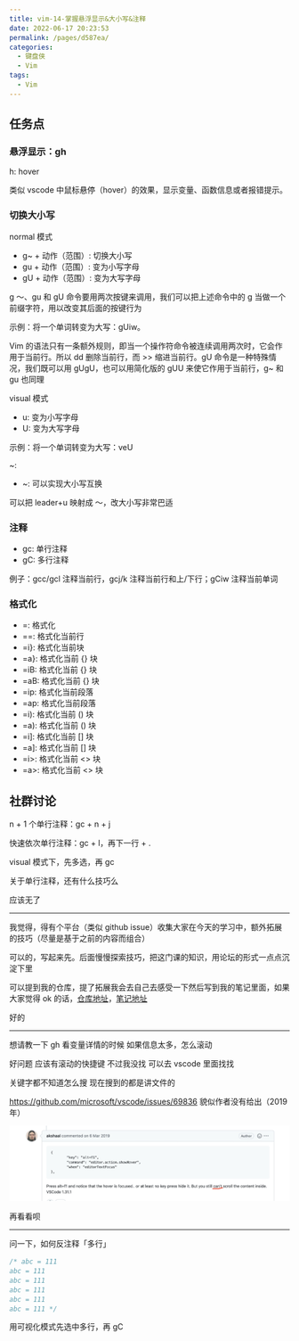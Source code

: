 ```yaml
---
title: vim-14-掌握悬浮显示&大小写&注释
date: 2022-06-17 20:23:53
permalink: /pages/d587ea/
categories:
  - 键盘侠
  - Vim
tags:
  - Vim
---
```


## 任务点

### 悬浮显示：gh

h: hover

类似 vscode 中鼠标悬停（hover）的效果，显示变量、函数信息或者报错提示。

### 切换大小写

normal 模式

- g~ + 动作（范围）: 切换大小写
- gu + 动作（范围）: 变为小写字母
- gU + 动作（范围）: 变为大写字母

g ～、gu 和 gU 命令要用两次按键来调用，我们可以把上述命令中的 g 当做一个前缀字符，用以改变其后面的按键行为

示例：将一个单词转变为大写：gUiw。

Vim 的语法只有一条额外规则，即当一个操作符命令被连续调用两次时，它会作用于当前行。所以 dd 删除当前行，而 >> 缩进当前行。gU 命令是一种特殊情况，我们既可以用 gUgU，也可以用简化版的 gUU 来使它作用于当前行，g~ 和 gu 也同理

visual 模式

- u: 变为小写字母
- U: 变为大写字母

示例：将一个单词转变为大写：veU

~:

- ~: 可以实现大小写互换

可以把 leader+u 映射成 ～，改大小写非常巴适

### 注释

- gc: 单行注释
- gC: 多行注释

例子：gcc/gcl 注释当前行，gcj/k 注释当前行和上/下行；gCiw 注释当前单词

### 格式化

- =: 格式化
- ==: 格式化当前行
- =i}: 格式化当前块
- =a}: 格式化当前 {} 块
- =iB: 格式化当前 {} 块
- =aB: 格式化当前 {} 块
- =ip: 格式化当前段落
- =ap: 格式化当前段落
- =i): 格式化当前 () 块
- =a): 格式化当前 () 块
- =i]: 格式化当前 [] 块
- =a]: 格式化当前 [] 块
- =i>: 格式化当前 <> 块
- =a>: 格式化当前 <> 块

## 社群讨论

n + 1 个单行注释：gc + n + j

快速依次单行注释：gc + l，再下一行 + .

visual 模式下，先多选，再 gc

关于单行注释，还有什么技巧么

应该无了

<hr />

我觉得，得有个平台（类似 github issue）收集大家在今天的学习中，额外拓展的技巧（尽量是基于之前的内容而组合）

可以的，写起来先。后面慢慢探索技巧，把这门课的知识，用论坛的形式一点点沉淀下里

可以提到我的仓库，提了拓展我会去自己去感受一下然后写到我的笔记里面，如果大家觉得 ok 的话，[仓库地址](https://github.com/Nauxscript/Just-Vim-It)，[笔记地址](https://vim.nauxscript.com)

好的

<hr />

想请教一下 gh 看变量详情的时候 如果信息太多，怎么滚动

好问题 应该有滚动的快捷键 不过我没找 可以去 vscode 里面找找

关键字都不知道怎么搜 现在搜到的都是讲文件的

https://github.com/microsoft/vscode/issues/69836 貌似作者没有给出（2019 年）

![](../../.vuepress/public/img/vim/042.jpg)

再看看呗

<hr />

问一下，如何反注释「多行」

```js
/* abc = 111
abc = 111
abc = 111
abc = 111
abc = 111
abc = 111 */
```

用可视化模式先选中多行，再 gC
